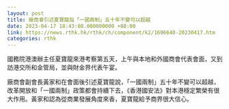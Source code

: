```yaml
---
layout: post
title: 廠商會引述夏寶龍指「一國兩制」五十年不變可以超越
date: 2023-04-17 18:43:08.000000000 +08:00
link: https://news.rthk.hk/rthk/ch/component/k2/1696640-20230417.htm
categories: rthk
---
```


國務院港澳辦主任夏寶龍來港考察第五天，上午與本地和外國商會代表會面，又到訪港交所和金管局，並與財金界代表午宴。

廠商會副會長黃家和在會面後引述夏寶龍說，「一國兩制」五十年不變可以超越，改革開放和「一國兩制」政策都會持續下去，《香港國安法》對本港穩定繁榮有很大作用。黃家和認為從商業發展角度來香，夏寶龍給予商界很大信心。
